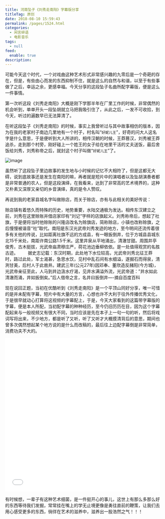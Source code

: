 ```yaml
---
title: 河南坠子《刘秀走南阳》字幕版分享
titleTag: 原创
date: 2018-08-10 15:59:43
permalink: /pages/1524.html
categories: 
  - 闲言碎语
  - 电影音乐
tags: 
  - null
feed: 
  enable: true
description: 
---
```


可能今天这个时代，一个对戏曲这种艺术形式非常感兴趣的九零后是一个奇葩的存在，但是，有些由心而发的东西抑制不住，就是这么的自然与和谐，以至于有些事做了之后，幸运之余，更感幸福。今天分享的这段坠子名曲所配字幕版，便是这么一件事情。

第一次听这段《刘秀走南阳》大概是刚下学那半年在厂里工作的时候，非常偶然的机会听到，单单开头一段坠胡就立马把我吸引住了，从此之后，一发不可收拾，到今天，听过的遍数早已无法算清了。

在听这段坠子《刘秀走南阳》的时候，事实上我曾听过与其中故事相仿的版本，因为在我的老家村子南边几里地有一个村子，村名叫“`好妮儿王`”，好奇的问大人这名字是什么意思，于是便听到大人所讲的，相传汉朝的时候，王莽篡汉，刘秀被王莽追杀，走到那个村旁，刚好碰上一个姓王的女子给在地里干活的丈夫送饭，最后舍饭给刘秀，刘秀称帝之后，就封这个村子叫做“`好妮儿王`”了。

![image](http://t.eryajf.net/imgs/2021/09/9bac1fc0f8663095.jpg)

虽然听了这段坠子里边故事的发生地与小时候的记忆不大相符了，但是这都无大碍，说到底故事还是发生在南阳的嘛，再者就是短片中的演唱者以及坠胡演奏者都是非常普通的农人，但是这段演绎，在我看来，达到了非常高的艺术境界的，这种又朴素又深厚又亲切的乡音演绎，真的是令人赞叹。

再说到我的老家县城名字叫做赊店，而关于赊店，亦有与此相关的美好传说：

赊店镇有着悠久而特殊的历史，地势重要，水陆交通极为发达。相传东汉建立之前，刘秀在这里赊账并借店家印有“刘记”字样的店旗起义。刘秀称帝后，想起了社旗，于是便将当时他赊账的兴隆店改名为赊旗店，简称赊店，小镇也改称赊旗，之后慢慢被谐音“社”取代。南阳是东汉光武帝刘秀发迹的地方，至今明间还流传着很多有关他的传说，比如距离社旗不远的方成县，有一眼扳倒井，位于方城县县城东北15千米处，南距许南公路1.5千米。这里井泉从平地涌出，清澈甘甜。周围井亭俊秀，古木挺拔，光武帝庙肃穆庄严，荷花池边垂柳依依。是一处值得观赏的名胜古迹。
　　据史志记载：东汉时期，此处地下水位较高，光武帝刘秀北征王莽时，路过此处，军士渴甚，急思水饮，见村中乱石间有水细溢，遂掘石而得泉，清洌甘美，后村人于此凿井。建武三年(公元27年)因邓奉、董欣造反赭阳(今方城)，光武帝亲征至此，人马到井边汲水疗渴，见井水满溢外流，光武帝道：”井水如此清澈而涌，井如扳倒矣。”后人借帝之言，名井曰扳倒井—-摘自百度百科

现在说回正题，当初在优酷听到《刘秀走南阳》是一个平顶山同好分享，唯一可惜的是并未配有字幕，短片中有大量的方言，心想也许不大利于往外传播优秀文化，于是很早就动心打算将这视频的字幕配上，于是，今天大家看到的这篇带字幕版的字幕，便是本人所配，当初配字幕的种种经历，至今仍旧历历在目，因为这个字幕配起来与一般视频又有很大不同，当时应该是先在本子上一句一句的听，然后将戏词写将出来，不少地方，都是听了又听，听了又听才大概摸清背后的意思，期间也曾多次偶然想起某个地方说的是什么而改稿的，最后往上边配字幕倒是非常简单，消费功夫不大的。

<iframe src="//player.bilibili.com/player.html?aid=973692154&bvid=BV1b44y1B7KV&cid=356522115&page=1" scrolling="no" border="0" style="border:0;width:100%;height:auto;min-height:500px;"  frameborder="no" framespacing="0" allowfullscreen="true"> </iframe>

有时候想，一辈子有这种艺术细菌，是一件挺开心的事儿，这世上有那么多那么好的东西等待我们发掘，常常挂在嘴上的学无止境更像是勇往直前的鞭策，让我们去用心感受更多的东西，徜徉在艺术的滋养中，滋养出一股浩然之气！！！
